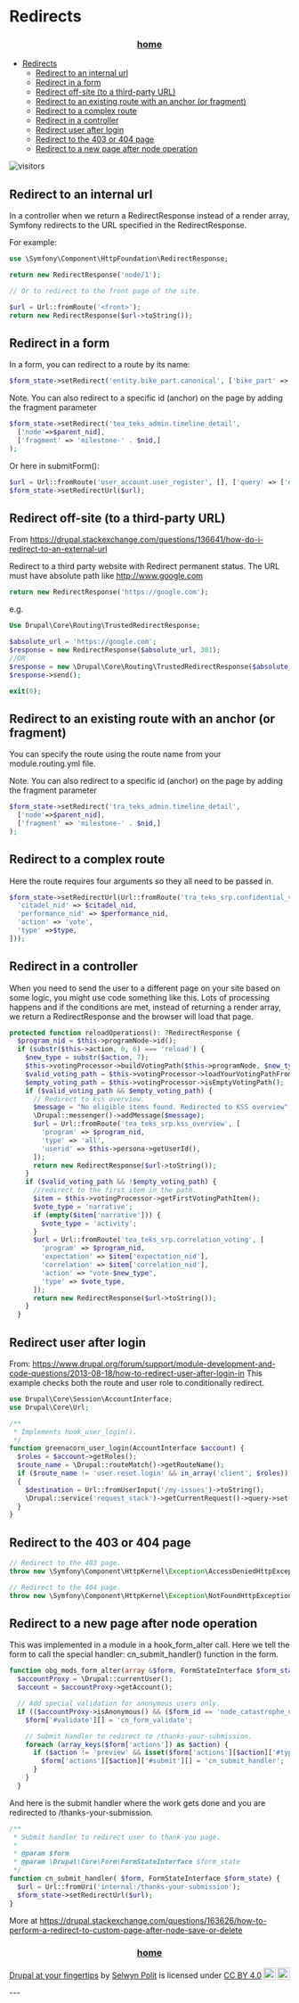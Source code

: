 # Redirects

<h3 style="text-align: center;">
<a href="/d9book">home</a>
</h3>

- [Redirects](#redirects)
  - [Redirect to an internal url](#redirect-to-an-internal-url)
  - [Redirect in a form](#redirect-in-a-form)
  - [Redirect off-site (to a third-party URL)](#redirect-off-site-to-a-third-party-url)
  - [Redirect to an existing route with an anchor (or fragment)](#redirect-to-an-existing-route-with-an-anchor-or-fragment)
  - [Redirect to a complex route](#redirect-to-a-complex-route)
  - [Redirect in a controller](#redirect-in-a-controller)
  - [Redirect user after login](#redirect-user-after-login)
  - [Redirect to the 403 or 404 page](#redirect-to-the-403-or-404-page)
  - [Redirect to a new page after node operation](#redirect-to-a-new-page-after-node-operation)

![visitors](https://page-views.glitch.me/badge?page_id=selwynpolit.d9book-gh-pages-redirects)

## Redirect to an internal url

In a controller when we return a RedirectResponse instead of a render
array, Symfony redirects to the URL specified in the RedirectResponse.

For example:

```php
use \Symfony\Component\HttpFoundation\RedirectResponse;

return new RedirectResponse('node/1');

// Or to redirect to the front page of the site.

$url = Url::fromRoute('<front>');
return new RedirectResponse($url->toString());
```
## Redirect in a form

In a form, you can redirect to a route by its name:

```php
$form_state->setRedirect('entity.bike_part.canonical', ['bike_part' => $entity->id()]);
```

Note. You can also redirect to a specific id (anchor) on the page by
adding the fragment parameter

```php
$form_state->setRedirect('tea_teks_admin.timeline_detail', 
  ['node'=>$parent_nid], 
  ['fragment' => 'milestone-' . $nid,]
);
```

Or here in submitForm():

```php
$url = Url::fromRoute('user_account.user_register', [], ['query' => ['destination' => $shippingUrl]]);
$form_state->setRedirectUrl($url);
```

## Redirect off-site (to a third-party URL)

From
<https://drupal.stackexchange.com/questions/136641/how-do-i-redirect-to-an-external-url>

Redirect to a third party website with Redirect permanent status. The
URL must have absolute path like <http://www.google.com>

```php
return new RedirectResponse('https://google.com');
```

e.g.

```php
Use Drupal\Core\Routing\TrustedRedirectResponse;

$absolute_url = 'https://google.com';
$response = new RedirectResponse($absolute_url, 301);
//OR
$response = new \Drupal\Core\Routing\TrustedRedirectResponse($absolute_url, 301);
$response->send();

exit(0);
```

## Redirect to an existing route with an anchor (or fragment)

You can specify the route using the route name from your
module.routing.yml file.

Note. You can also redirect to a specific id (anchor) on the page by
adding the fragment parameter

```php
$form_state->setRedirect('tra_teks_admin.timeline_detail', 
  ['node'=>$parent_nid], 
  ['fragment' => 'milestone-' . $nid,]
);
```

## Redirect to a complex route

Here the route requires four arguments so they all need to be passed in.

```php
$form_state->setRedirectUrl(Url::fromRoute('tra_teks_srp.confidential_voting', [
  'citadel_nid' => $citadel_nid,
  'performance_nid' => $performance_nid,
  'action' => 'vote',
  'type' =>$type,
]));
```

## Redirect in a controller

When you need to send the user to a different page on your site based on some logic, you might use code something like this. Lots of processing happens and if the conditions are met, instead of returning a render array, we return a RedirectResponse and the browser will load that page.

```php
protected function reloadOperations(): ?RedirectResponse {
  $program_nid = $this->programNode->id();
  if (substr($this->action, 0, 6) === 'reload') {
    $new_type = substr($action, 7);
    $this->votingProcessor->buildVotingPath($this->programNode, $new_type);
    $valid_voting_path = $this->votingProcessor->loadYourVotingPathFromTempStore($program_nid);
    $empty_voting_path = $this->votingProcessor->isEmptyVotingPath();
    if ($valid_voting_path && $empty_voting_path) {
      // Redirect to kss overview.
      $message = "No eligible items found. Redirected to KSS overview";
      \Drupal::messenger()->addMessage($message);
      $url = Url::fromRoute('tea_teks_srp.kss_overview', [
        'program' => $program_nid,
        'type' => 'all',
        'userid' => $this->persona->getUserId(),
      ]);
      return new RedirectResponse($url->toString());
    }
    if ($valid_voting_path && !$empty_voting_path) {
      //redirect to the first item in the path.
      $item = $this->votingProcessor->getFirstVotingPathItem();
      $vote_type = 'narrative';
      if (empty($item['narrative'])) {
        $vote_type = 'activity';
      }
      $url = Url::fromRoute('tea_teks_srp.correlation_voting', [
        'program' => $program_nid,
        'expectation' => $item['expectation_nid'],
        'correlation' => $item['correlation_nid'],
        'action' => "vote-$new_type",
        'type' => $vote_type,
      ]);
      return new RedirectResponse($url->toString());
    }
  }
```

## Redirect user after login

From:
<https://www.drupal.org/forum/support/module-development-and-code-questions/2013-08-18/how-to-redirect-user-after-login-in>
This example checks both the route and user role to conditionally
redirect.

```php
use Drupal\Core\Session\AccountInterface;
use Drupal\Core\Url;

/**
 * Implements hook_user_login().
 */
function greenacorn_user_login(AccountInterface $account) {
  $roles = $account->getRoles();
  $route_name = \Drupal::routeMatch()->getRouteName();
  if ($route_name != 'user.reset.login' && in_array('client', $roles)) 
  {
    $destination = Url::fromUserInput('/my-issues')->toString();
    \Drupal::service('request_stack')->getCurrentRequest()->query->set('destination', $destination);
  }
}
```

## Redirect to the 403 or 404 page

```php
// Redirect to the 403 page.
throw new \Symfony\Component\HttpKernel\Exception\AccessDeniedHttpException();

// Redirect to the 404 page.
throw new \Symfony\Component\HttpKernel\Exception\NotFoundHttpException();
```

## Redirect to a new page after node operation

This was implemented in a module in a hook_form_alter call. Here we tell the form to call the special handler: cn_submit_handler() function in the form.

```php
function obg_mods_form_alter(array &$form, FormStateInterface $form_state, $form_id) {
  $accountProxy = \Drupal::currentUser();
  $account = $accountProxy->getAccount();

  // Add special validation for anonymous users only.
  if (($accountProxy->isAnonymous() && ($form_id == 'node_catastrophe_notice_form'))) {
    $form['#validate'][] = 'cn_form_validate';

    // Submit handler to redirect to /thanks-your-submission.
    foreach (array_keys($form['actions']) as $action) {
      if ($action != 'preview' && isset($form['actions'][$action]['#type']) && $form['actions'][$action]['#type'] === 'submit') {
        $form['actions'][$action]['#submit'][] = 'cn_submit_handler';
      }
    }
  }
```

And here is the submit handler where the work gets done and you are redirected to /thanks-your-submission.

```php
/**
 * Submit handler to redirect user to thank-you page.
 *
 * @param $form
 * @param \Drupal\Core\Form\FormStateInterface $form_state
 */
function cn_submit_handler( $form, FormStateInterface $form_state) {
  $url = Url::fromUri('internal:/thanks-your-submission');
  $form_state->setRedirectUrl($url);
}
```

More at <https://drupal.stackexchange.com/questions/163626/how-to-perform-a-redirect-to-custom-page-after-node-save-or-delete>

<h3 style="text-align: center;">
<a href="/d9book">home</a>
</h3>

<p xmlns:cc="http://creativecommons.org/ns#" xmlns:dct="http://purl.org/dc/terms/"><a property="dct:title" rel="cc:attributionURL" href="https://selwynpolit.github.io/d9book/index.html">Drupal at your fingertips</a> by <a rel="cc:attributionURL dct:creator" property="cc:attributionName" href="https://www.drupal.org/u/selwynpolit">Selwyn Polit</a> is licensed under <a href="http://creativecommons.org/licenses/by/4.0/?ref=chooser-v1" target="_blank" rel="license noopener noreferrer" style="display:inline-block;">CC BY 4.0<img style="height:22px!important;margin-left:3px;vertical-align:text-bottom;" src="https://mirrors.creativecommons.org/presskit/icons/cc.svg?ref=chooser-v1"><img style="height:22px!important;margin-left:3px;vertical-align:text-bottom;" src="https://mirrors.creativecommons.org/presskit/icons/by.svg?ref=chooser-v1"></a></p>
---
<script src="https://giscus.app/client.js"
        data-repo="selwynpolit/d9book"
        data-repo-id="MDEwOlJlcG9zaXRvcnkzMjUxNTQ1Nzg="
        data-category="Q&A"
        data-category-id="MDE4OkRpc2N1c3Npb25DYXRlZ29yeTMyMjY2NDE4"
        data-mapping="title"
        data-strict="0"
        data-reactions-enabled="1"
        data-emit-metadata="0"
        data-input-position="bottom"
        data-theme="preferred_color_scheme"
        data-lang="en"
        crossorigin="anonymous"
        async>
</script>